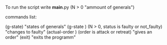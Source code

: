 To run the script write __main__.py <N> (N > 0 "ammount of generals")

commands list:

(g-state) "states of generals"
(g-state <N> <status>) (N > 0, status is faulty or not_faulty) "changes to faulty"
(actual-order <order>) (order is attack or retreat) "gives an order"
(exit) "exits the programm"
